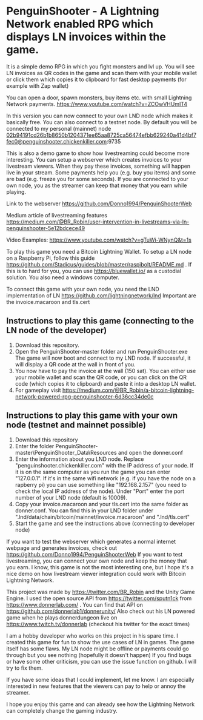 # PenguinShooter - A Lightning Network enabled RPG which displays LN invoices within the game.
It is a simple demo RPG in which you fight monsters and lvl up.
You will see LN invoices as QR codes in the game and scan them with your mobile wallet or click them which copies it to clipboard for fast desktop payments (for example with Zap wallet)


You can open a door, spawn monsters, buy items etc. with small Lightning Network payments.
https://www.youtube.com/watch?v=ZCOwVHUmIT4

In this version you can now connect to your own LND node which makes it basically free. You can also connect to a testnet node.
By default you will be connected to my personal (mainnet) node 02b94191cd26b1b8650b1204371ee65aa8725ca56474efbb629240a41d4bf7fec0@penguinshooter.chickenkiller.com:9735

This is also a demo game to show how livestreaming could become more interesting.
You can setup a webserver which creates invoices to your livestream viewers.
When they pay these invoices, something will happen live in your stream. Some payments help you (e.g. buy you items) and some are bad (e.g. freeze you for some seconds). If you are connected to your own node, you as the streamer can keep that money that you earn while playing.

Link to the webserver https://github.com/Donno1994/PenguinShooterWeb

Medium article of livestreaming features https://medium.com/@BR_Robin/user-intervention-in-livestreams-via-ln-penguinshooter-5e12bdcece49

Video Examples: https://www.youtube.com/watch?v=gTuWi-WNynQ&t=1s


To play this game you need a Bitcoin Lightning Wallet. To setup a LN node on a Raspberry Pi, follow this guide https://github.com/Stadicus/guides/blob/master/raspibolt/README.md .
If this is to hard for you, you can use https://bluewallet.io/ as a custodial solution.
You also need a windows computer.

To connect this game with your own node, you need the LND implementation of LN https://github.com/lightningnetwork/lnd
Important are the invoice.macaroon and tls.cert



## Instructions to play this game (connecting to the LN node of the developer)

1. Download this repository.
2. Open the PenguinShooter-master folder and run PenguinShooter.exe
The game will now boot and connect to my LND node. If successful, it will display a QR code at the wall in front of you.
3. You now have to pay the invoice at the wall (150 sat). You can either use your mobile wallet and scan the QR code, or you can click on the QR code (which copies it to clipboard) and paste it into a desktop LN wallet.
4. For gameplay visit https://medium.com/@BR_Robin/a-bitcoin-lightning-network-powered-rpg-penguinshooter-6d36cc34de0c

## Instructions to play this game with your own node (testnet and mainnet possible)
1. Download this repository
2. Enter the folder PenguinShooter-master\PenguinShooter_Data\Resources and open the donner.conf
3. Enter the information about you LND node. Replace "penguinshooter.chickenkiller.com" with the IP address of your node. If it is on the same computer as you run the game you can enter "127.0.0.1". If it's in the same wifi network (e.g. if you have the node on a rapberry pi) you can use something like "192.168.2.157" (you need to check the local IP address of the node). Under "Port" enter the port number of your LND node (default is 10009).
4. Copy your invoice.macaroon and your tls.cert into the same folder as donner.conf. You can find this in your LND folder under ".lnd/data/chain/bitcoin/mainnet/invoice.macaroon" and ".lnd/tls.cert"
5. Start the game and see the instructions above (connecting to developer node)

If you want to test the webserver which generates a normal internet webpage and generates invoices, check out https://github.com/Donno1994/PenguinShooterWeb
If you want to test livestreaming, you can connect your own node and keep the money that you earn.
I know, this game is not the most interesting one, but I hope it's a nice demo on how livestream viewer integration could work with Bitcoin Lightning Network.

This project was made by https://twitter.com/BR_Robin and the Unity Game Engine.
I used the open source API from https://twitter.com/sputn1ck from https://www.donnerlab.com/ . You can find that API on https://github.com/donnerlab1/donnerunity/
Also check out his LN powered game when he plays donnerdungeon live on https://www.twitch.tv/donnerlab (checkout his twitter for the exact times)

I am a hobby developer who works on this project in his spare time. I created this game for fun to show the use cases of LN in games.
The game itself has some flaws. My LN node might be offline or payments could go through but you see nothing (hopefully it doesn't happen)
If you find bugs or have some other criticism, you can use the issue function on github. I will try to fix them.

If you have some ideas that I could implement, let me know.
I am especially interested in new features that the viewers can pay to help or annoy the streamer.

I hope you enjoy this game and can already see how the Lightning Network can completely change the gaming industry.
